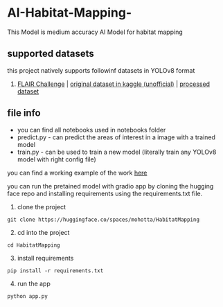 # AI-Habitat-Mapping-
This Model is medium accuracy AI Model for habitat mapping 

## supported datasets
this project natively supports followinf datasets in YOLOv8 format
1. [FLAIR Challenge](https://ignf.github.io/FLAIR/) | [original dataset in kaggle (unofficial)](https://www.kaggle.com/datasets/uom200399g/flair-dataset/) | [processed dataset](https://www.kaggle.com/datasets/uom200399g/flair-dataset/)

## file info
* you can find all notebooks used in notebooks folder
* predict.py - can predict the areas of interest in a image with a trained model
* train.py - can be used to train a new model (literally train any YOLOv8 model with right config file)

you can find a working example of the work [here](https://huggingface.co/spaces/mohotta/HabitatMapping)

you can run the pretained model with gradio app by cloning the hugging face repo and installing requirements using the requirements.txt file. 
1. clone the project
```
git clone https://huggingface.co/spaces/mohotta/HabitatMapping
```
2. cd into the project
```
cd HabitatMapping
```
3. install requirements
```
pip install -r requirements.txt
```
4. run the app
```
python app.py 
```
